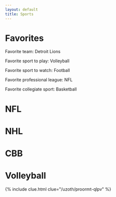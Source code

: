 ```yaml
---
layout: default
title: Sports
---
```

<h1>Favorites</h1>
<p>Favorite team: Detroit Lions</p>
<p>Favorite sport to play: Volleyball</p>
<p>Favorite sport to watch: Football</p>
<p>Favorite professional league: NFL </p>
<p>Favorite collegiate sport: Basketball </p>
<h1>NFL</h1>
<h1>NHL</h1>
<h1>CBB</h1>
<h1>Volleyball</h1>
{% include clue.html clue="/uzoth/proormt-qlpv" %}
